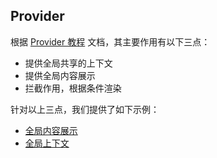 ## Provider

根据 [Provider 教程](/development/client/providers) 文档，其主要作用有以下三点：

- 提供全局共享的上下文
- 提供全局内容展示
- 拦截作用，根据条件渲染

针对以上三点，我们提供了如下示例：

- [全局内容展示](/plugin-samples/provider/content)
- [全局上下文](/plugin-samples/provider/context)
